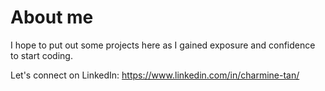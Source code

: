 # About me
I hope to put out some projects here as I gained exposure and confidence to start coding.

Let's connect on LinkedIn: https://www.linkedin.com/in/charmine-tan/
